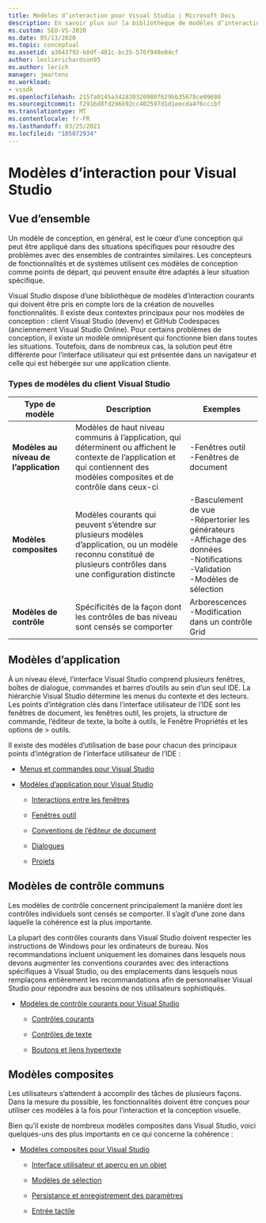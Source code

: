```yaml
---
title: Modèles d’interaction pour Visual Studio | Microsoft Docs
description: En savoir plus sur la bibliothèque de modèles d’interaction courants que vous pouvez utiliser lors de la création de nouvelles fonctionnalités pour Visual Studio.
ms.custom: SEO-VS-2020
ms.date: 05/13/2020
ms.topic: conceptual
ms.assetid: a3643792-b0df-481c-bc35-576f948e04cf
author: leslierichardson95
ms.author: lerich
manager: jmartens
ms.workload:
- vssdk
ms.openlocfilehash: 215fa0145a342820320980f629bb35678ce09680
ms.sourcegitcommit: f2916d8fd296b92cc402597d1d1eecda4f6cccbf
ms.translationtype: MT
ms.contentlocale: fr-FR
ms.lasthandoff: 03/25/2021
ms.locfileid: "105072934"
---
```

# <a name="interaction-patterns-for-visual-studio"></a>Modèles d’interaction pour Visual Studio
## <a name="overview"></a>Vue d’ensemble
 Un modèle de conception, en général, est le cœur d’une conception qui peut être appliqué dans des situations spécifiques pour résoudre des problèmes avec des ensembles de contraintes similaires. Les concepteurs de fonctionnalités et de systèmes utilisent ces modèles de conception comme points de départ, qui peuvent ensuite être adaptés à leur situation spécifique.

 Visual Studio dispose d’une bibliothèque de modèles d’interaction courants qui doivent être pris en compte lors de la création de nouvelles fonctionnalités. Il existe deux contextes principaux pour nos modèles de conception : client Visual Studio (devenv) et GitHub Codespaces (anciennement Visual Studio Online). Pour certains problèmes de conception, il existe un modèle omniprésent qui fonctionne bien dans toutes les situations. Toutefois, dans de nombreux cas, la solution peut être différente pour l’interface utilisateur qui est présentée dans un navigateur et celle qui est hébergée sur une application cliente.

### <a name="visual-studio-client-pattern-types"></a>Types de modèles du client Visual Studio

|Type de modèle|Description|Exemples|
|------------------|-----------------|--------------|
|**Modèles au niveau de l’application**|Modèles de haut niveau communs à l’application, qui déterminent ou affichent le contexte de l’application et qui contiennent des modèles composites et de contrôle dans ceux-ci|-Fenêtres outil<br />-Fenêtres de document|
|**Modèles composites**|Modèles courants qui peuvent s’étendre sur plusieurs modèles d’application, ou un modèle reconnu constitué de plusieurs contrôles dans une configuration distincte|-Basculement de vue<br />-Répertorier les générateurs<br />-Affichage des données<br />-Notifications<br />-Validation<br />-Modèles de sélection|
|**Modèles de contrôle**|Spécificités de la façon dont les contrôles de bas niveau sont censés se comporter|Arborescences<br />-Modification dans un contrôle Grid|

## <a name="application-patterns"></a>Modèles d’application
 À un niveau élevé, l’interface Visual Studio comprend plusieurs fenêtres, boîtes de dialogue, commandes et barres d’outils au sein d’un seul IDE. La hiérarchie Visual Studio détermine les menus du contexte et des lecteurs. Les points d’intégration clés dans l’interface utilisateur de l’IDE sont les fenêtres de document, les fenêtres outil, les projets, la structure de commande, l’éditeur de texte, la boîte à outils, le Fenêtre Propriétés et les options de > outils.

 Il existe des modèles d’utilisation de base pour chacun des principaux points d’intégration de l’interface utilisateur de l’IDE :

- [Menus et commandes pour Visual Studio](../../extensibility/ux-guidelines/menus-and-commands-for-visual-studio.md)

- [Modèles d’application pour Visual Studio](../../extensibility/ux-guidelines/application-patterns-for-visual-studio.md)

  - [Interactions entre les fenêtres](../../extensibility/ux-guidelines/application-patterns-for-visual-studio.md#BKMK_WindowInteractions)

  - [Fenêtres outil](../../extensibility/ux-guidelines/application-patterns-for-visual-studio.md#BKMK_ToolWindows)

  - [Conventions de l’éditeur de document](../../extensibility/ux-guidelines/application-patterns-for-visual-studio.md#BKMK_DocumentEditorConventions)

  - [Dialogues](../../extensibility/ux-guidelines/application-patterns-for-visual-studio.md#BKMK_Dialogs)

  - [Projets](../../extensibility/ux-guidelines/application-patterns-for-visual-studio.md#BKMK_Projects)

## <a name="common-control-patterns"></a>Modèles de contrôle communs
 Les modèles de contrôle concernent principalement la manière dont les contrôles individuels sont censés se comporter. Il s’agit d’une zone dans laquelle la cohérence est la plus importante.

 La plupart des contrôles courants dans Visual Studio doivent respecter les instructions de Windows pour les ordinateurs de bureau. Nos recommandations incluent uniquement les domaines dans lesquels nous devons augmenter les conventions courantes avec des interactions spécifiques à Visual Studio, ou des emplacements dans lesquels nous remplaçons entièrement les recommandations afin de personnaliser Visual Studio pour répondre aux besoins de nos utilisateurs sophistiqués.

- [Modèles de contrôle courants pour Visual Studio](../../extensibility/ux-guidelines/common-control-patterns-for-visual-studio.md)

  - [Contrôles courants](../../extensibility/ux-guidelines/common-control-patterns-for-visual-studio.md#BKMK_CommonControls)

  - [Contrôles de texte](../../extensibility/ux-guidelines/common-control-patterns-for-visual-studio.md#BKMK_TextControls)

  - [Boutons et liens hypertexte](../../extensibility/ux-guidelines/common-control-patterns-for-visual-studio.md#BKMK_ButtonsAndHyperlinks)

## <a name="composite-patterns"></a>Modèles composites
 Les utilisateurs s’attendent à accomplir des tâches de plusieurs façons. Dans la mesure du possible, les fonctionnalités doivent être conçues pour utiliser ces modèles à la fois pour l’interaction et la conception visuelle.

 Bien qu’il existe de nombreux modèles composites dans Visual Studio, voici quelques-uns des plus importants en ce qui concerne la cohérence :

- [Modèles composites pour Visual Studio](../../extensibility/ux-guidelines/composite-patterns-for-visual-studio.md)

  - [Interface utilisateur et aperçu en un objet](../../extensibility/ux-guidelines/composite-patterns-for-visual-studio.md#BKMK_OnObjectUI)

  - [Modèles de sélection](../../extensibility/ux-guidelines/composite-patterns-for-visual-studio.md#BKMK_SelectionModels)

  - [Persistance et enregistrement des paramètres](../../extensibility/ux-guidelines/composite-patterns-for-visual-studio.md#BKMK_PersistenceAndSavingSettings)

  - [Entrée tactile](../../extensibility/ux-guidelines/composite-patterns-for-visual-studio.md#BKMK_TouchInput)
